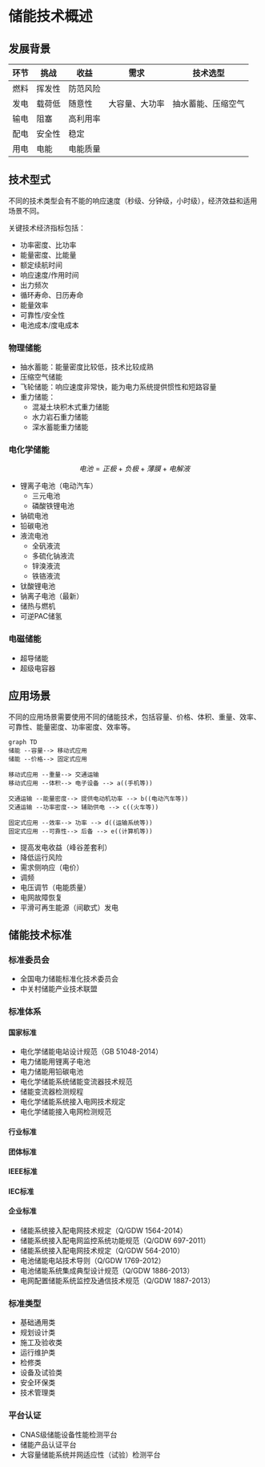 # 储能技术概述


## 发展背景
| 环节 | 挑战 | 收益 | 需求 | 技术选型 |
|------|-----|------|------|---------|
| 燃料 | 挥发性 | 防范风险 |||
| 发电 | 载荷低 | 随意性 | 大容量、大功率 | 抽水蓄能、压缩空气 |
| 输电 | 阻塞 | 高利用率 | | |
| 配电 | 安全性 | 稳定 | | |
| 用电 | 电能 | 电能质量 | | |


## 技术型式
不同的技术类型会有不能的响应速度（秒级、分钟级，小时级），经济效益和适用场景不同。

关键技术经济指标包括：
- 功率密度、比功率
- 能量密度、比能量
- 额定续航时间
- 响应速度/作用时间
- 出力频次
- 循环寿命、日历寿命
- 能量效率
- 可靠性/安全性
- 电池成本/度电成本


### 物理储能
- 抽水蓄能：能量密度比较低，技术比较成熟
- 压缩空气储能
- 飞轮储能：响应速度非常快，能为电力系统提供惯性和短路容量
- 重力储能：
    - 混凝土块积木式重力储能
    - 水力岩石重力储能
    - 深水蓄能重力储能


### 电化学储能
$$电池 = 正极 + 负极 + 薄膜 + 电解液$$

- 锂离子电池（电动汽车）
    - 三元电池
    - 磷酸铁锂电池
- 钠硫电池
- 铅碳电池
- 液流电池
    - 全矾液流
    - 多硫化钠液流
    - 锌溴液流
    - 铁铬液流
- 钛酸锂电池
- 钠离子电池（最新）
- 储热与燃机
- 可逆PAC储氢


### 电磁储能
- 超导储能
- 超级电容器


## 应用场景
不同的应用场景需要使用不同的储能技术，包括容量、价格、体积、重量、效率、可靠性、能量密度、功率密度、效率等。

```mermaid
graph TD
储能 --容量--> 移动式应用
储能 --价格--> 固定式应用

移动式应用 --重量--> 交通运输
移动式应用 --体积--> 电子设备 --> a((手机等))

交通运输 --能量密度--> 提供电动机功率 --> b((电动汽车等))
交通运输 --功率密度--> 辅助供电 --> c((火车等))

固定式应用 --效率--> 功率 --> d((运输系统等))
固定式应用 --可靠性--> 后备 --> e((计算机等))
```

- 提高发电收益（峰谷差套利）
- 降低运行风险
- 需求侧响应（电价）
- 调频
- 电压调节（电能质量）
- 电网故障恢复
- 平滑可再生能源（间歇式）发电



## 储能技术标准

### 标准委员会
- 全国电力储能标准化技术委员会
- 中关村储能产业技术联盟


### 标准体系
#### 国家标准
- 电化学储能电站设计规范（GB 51048-2014）
- 电力储能用锂离子电池
- 电力储能用铅碳电池
- 电化学储能系统储能变流器技术规范
- 储能变流器检测规程
- 电化学储能系统接入电网技术规定
- 电化学储能接入电网检测规范

#### 行业标准

#### 团体标准

#### IEEE标准

#### IEC标准

#### 企业标准
- 储能系统接入配电网技术规定（Q/GDW 1564-2014）
- 储能系统接入配电网监控系统功能规范（Q/GDW 697-2011）
- 储能系统接入配电网技术规定（Q/GDW 564-2010）
- 电池储能电站技术导则（Q/GDW 1769-2012）
- 电池储能系统集成典型设计规范（Q/GDW 1886-2013）
- 电网配置储能系统监控及通信技术规范（Q/GDW 1887-2013）


### 标准类型
- 基础通用类
- 规划设计类
- 施工及验收类
- 运行维护类
- 检修类
- 设备及试验类
- 安全环保类
- 技术管理类


### 平台认证
- CNAS级储能设备性能检测平台
- 储能产品认证平台
- 大容量储能系统并网适应性（试验）检测平台


